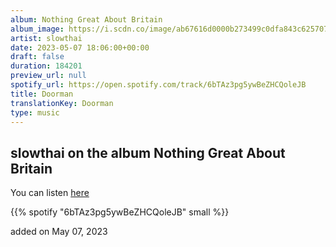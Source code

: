 ```yaml
---
album: Nothing Great About Britain
album_image: https://i.scdn.co/image/ab67616d0000b273499c0dfa843c625707a62747
artist: slowthai
date: 2023-05-07 18:06:00+00:00
draft: false
duration: 184201
preview_url: null
spotify_url: https://open.spotify.com/track/6bTAz3pg5ywBeZHCQoleJB
title: Doorman
translationKey: Doorman
type: music
---
```


## slowthai on the album Nothing Great About Britain

You can listen [here](https://open.spotify.com/track/6bTAz3pg5ywBeZHCQoleJB)

{{% spotify "6bTAz3pg5ywBeZHCQoleJB" small %}}

added on May 07, 2023